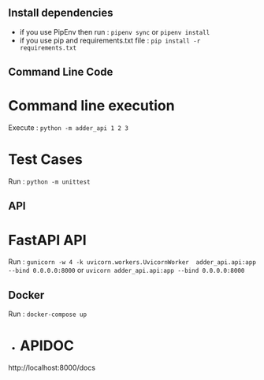 ## Install dependencies
 -  if you use PipEnv then run : `pipenv sync` or `pipenv install`
 -  if you use pip and requirements.txt file : `pip install -r requirements.txt`



## Command Line Code 
  # Command line execution
  Execute : `python -m adder_api 1 2 3`
  # Test Cases
  Run : `python -m unittest`


## API 
  # FastAPI API
  Run : `gunicorn -w 4 -k uvicorn.workers.UvicornWorker  adder_api.api:app --bind 0.0.0.0:8000` or `uvicorn adder_api.api:app --bind 0.0.0.0:8000`

## Docker 
Run : `docker-compose up`

- #  APIDOC
http://localhost:8000/docs